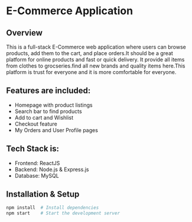 # E-Commerce Application 

## Overview
This is a full-stack E-Commerce web application where users can browse products, add them to the cart, and place orders.It should be a great platform for online products and fast or quick delivery. It provide all items from clothes to grocseries.find all new brands and quality items here.This platform is trust for everyone and it is more comfortable for everyone.

## Features are included:
-  Homepage with product listings
-  Search bar to find products
-  Add to cart and Wishlist
-  Checkout feature
-  My Orders and User Profile pages

## Tech Stack is:
- Frontend: ReactJS 
- Backend: Node.js & Express.js 
- Database: MySQL 

## Installation & Setup
```sh
npm install  # Install dependencies
npm start    # Start the development server

